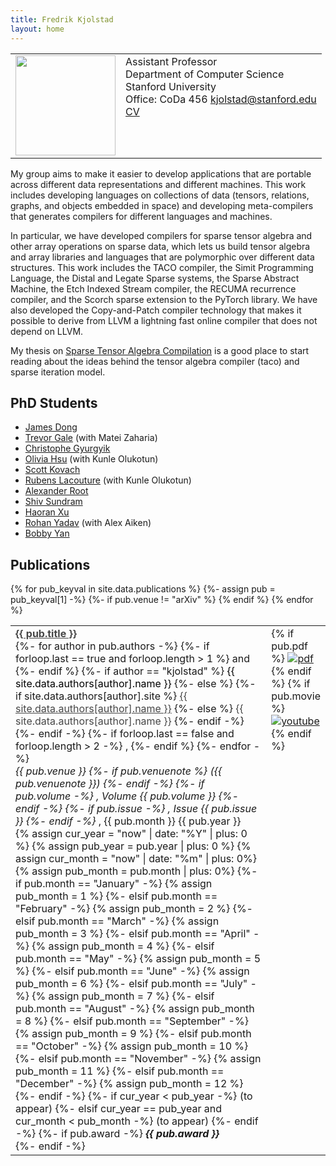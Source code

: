 ```yaml
---
title: Fredrik Kjolstad
layout: home
---
```


<table border="0" cellpadding="0">
<td valign="top" style="min-width:140px;">
<img src="/assets/fred.jpg" width="160">
<!-- ![Fredrik Kjolstad](/assets/fred.jpg){:style="float:left; margin-right:7px; margin-top:7px; width:160px"} -->
</td>
<td valign="top">
Assistant Professor<br/>
Department of Computer Science<br/>
Stanford University<br/>
Office: CoDa 456
<a href="mailto:kjolstad@stanford.edu">kjolstad@stanford.edu</a><br/>
<a href="kjolstad-cv.pdf">CV</a>
</td>
</table>

My group aims to make it easier to develop applications that are portable across different data representations and different machines. This work includes developing languages on collections of data (tensors, relations, graphs, and objects embedded in space) and developing meta-compilers that generates compilers for different languages and machines.

In particular, we have developed compilers for sparse tensor algebra and other array operations on sparse data, which lets us build tensor algebra and array libraries and languages that are polymorphic over different data structures. This work includes the TACO compiler, the Simit Programming Language, the Distal and Legate Sparse systems, the Sparse Abstract Machine, the Etch Indexed Stream compiler, the RECUMA recurrence compiler, and the Scorch sparse extension to the PyTorch library. We have also developed the Copy-and-Patch compiler technology that makes it possible to derive from LLVM a lightning fast online compiler that does not depend on LLVM.

My thesis on <a href="/publications/kjolstad-thesis.pdf">Sparse
Tensor Algebra Compilation</a> is a good place to start reading
about the ideas behind the tensor algebra compiler (taco) and
sparse iteration model. 

<h2 class="tableheading">PhD Students</h2>

<ul>
  <li><a href="https://cs.stanford.edu/people/dongj/">James Dong</a></li>
  <li><a href="https://www.linkedin.com/in/trevorgale/">Trevor Gale</a> (with Matei Zaharia)</li>
  <li><a href="https://cgyurgyik.github.io">Christophe Gyurgyik</a></li>
  <li><a href="https://weiya711.github.io/">Olivia Hsu</a> (with Kunle Olukotun)</li>
  <li><a href="https://cutfree.net/">Scott Kovach</a></li>
  <li><a href="https://www.linkedin.com/in/lrubens">Rubens Lacouture</a> (with Kunle Olukotun)</li>
  <li><a href="https://rootjalex.github.io/">Alexander Root</a></li>
  <li><a href="https://shivsundram.github.io/">Shiv Sundram</a></li>
  <li><a href="https://sillycross.github.io/about/">Haoran Xu</a></li>
  <li><a href="https://rohany.github.io/">Rohan Yadav</a> (with Alex Aiken)</li>
  <li><a href="https://bobbyy.org/">Bobby Yan</a></li>
</ul>


<h2 class="tableheading">Publications</h2>

<table border="0">
  {% for pub_keyval in site.data.publications %}
    <tr>
      {%- assign pub = pub_keyval[1] -%}
        {%- if pub.venue != "arXiv" %}
        <td>
          <b><a href="{{pub_keyval[0]}}.html" style="color: #464646">{{ pub.title }}</a></b><br/>
          {%- for author in pub.authors -%}
            {%- if forloop.last == true and forloop.length > 1 %}
              and
            {%- endif %}
            {%- if author == "kjolstad" %}
              <font color="#000000">{{ site.data.authors[author].name }}</font>
            {%- else %}
              {%- if site.data.authors[author].site %}
                <a href="{{- site.data.authors[author].site -}}" style="color: #464646">{{ site.data.authors[author].name }}</a>
              {%- else %}
                <font color="#464646">{{ site.data.authors[author].name }}</font>
              {%- endif -%}
            {%- endif -%}
            {%- if forloop.last == false and forloop.length > 2 -%}
              ,
            {%- endif %}
          {%- endfor -%}<br/>
          <i>{{ pub.venue }}
          {%- if pub.venuenote %}
          ({{ pub.venuenote }})
          {%- endif -%}
          {%- if pub.volume -%}
          , Volume {{ pub.volume }}
          {%- endif -%}
          {%- if pub.issue -%}
          , Issue {{ pub.issue }}
          {%- endif -%}
          </i>, {{ pub.month }} {{ pub.year }}<br/>
          {% assign cur_year = "now" | date: "%Y" | plus: 0 %}
          {% assign pub_year = pub.year | plus: 0 %}
          {% assign cur_month = "now" | date: "%m" | plus: 0%}
          {% assign pub_month = pub.month | plus: 0%}
          {%- if pub.month == "January" -%}
            {% assign pub_month = 1 %}
          {%- elsif pub.month == "February" -%}
            {% assign pub_month = 2 %}
          {%- elsif pub.month == "March" -%}
            {% assign pub_month = 3 %}
          {%- elsif pub.month == "April" -%}
            {% assign pub_month = 4 %}
          {%- elsif pub.month == "May" -%}
            {% assign pub_month = 5 %}
          {%- elsif pub.month == "June" -%}
            {% assign pub_month = 6 %}
          {%- elsif pub.month == "July" -%}
            {% assign pub_month = 7 %}
          {%- elsif pub.month == "August" -%}
            {% assign pub_month = 8 %}
          {%- elsif pub.month == "September" -%}
            {% assign pub_month = 9 %}
          {%- elsif pub.month == "October" -%}
            {% assign pub_month = 10 %}
          {%- elsif pub.month == "November" -%}
            {% assign pub_month = 11 %}
          {%- elsif pub.month == "December" -%}
            {% assign pub_month = 12 %}
          {%- endif -%}
          {%- if cur_year < pub_year -%}
          (to appear)
          {%- elsif cur_year == pub_year and cur_month < pub_month -%}
          (to appear)
          {%- endif -%}
          {%- if pub.award -%}
            <i><b>{{ pub.award }}</b></i><br/>
          {%- endif -%}
        </td>
        <td valign="top" width="20">
          {% if pub.pdf %}
            <a href="{{ pub.pdf }}"><img src="/assets/pdf.png" alt="pdf" /></a>
          {% endif %}
          {% if pub.movie %}
            <a href="{{ pub.movie }}"><img src="/assets/movie.png" alt="youtube" /></a>
          {% endif %}
        </td>
      {% endif %}
    </tr>
{% endfor %}
</table>

